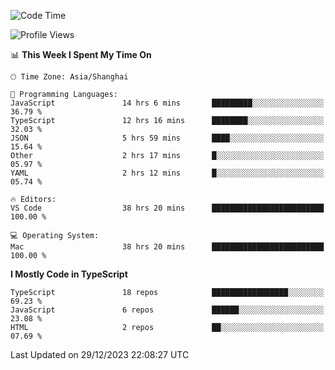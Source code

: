 <!--START_SECTION:waka-->
![Code Time](http://img.shields.io/badge/Code%20Time-5%2C656%20hrs%2019%20mins-blue)

![Profile Views](http://img.shields.io/badge/Profile%20Views-1-blue)

📊 **This Week I Spent My Time On** 

```text
🕑︎ Time Zone: Asia/Shanghai

💬 Programming Languages: 
JavaScript               14 hrs 6 mins       █████████░░░░░░░░░░░░░░░░   36.79 % 
TypeScript               12 hrs 16 mins      ████████░░░░░░░░░░░░░░░░░   32.03 % 
JSON                     5 hrs 59 mins       ████░░░░░░░░░░░░░░░░░░░░░   15.64 % 
Other                    2 hrs 17 mins       █░░░░░░░░░░░░░░░░░░░░░░░░   05.97 % 
YAML                     2 hrs 12 mins       █░░░░░░░░░░░░░░░░░░░░░░░░   05.74 % 

🔥 Editors: 
VS Code                  38 hrs 20 mins      █████████████████████████   100.00 % 

💻 Operating System: 
Mac                      38 hrs 20 mins      █████████████████████████   100.00 % 
```

**I Mostly Code in TypeScript** 

```text
TypeScript               18 repos            █████████████████░░░░░░░░   69.23 % 
JavaScript               6 repos             ██████░░░░░░░░░░░░░░░░░░░   23.08 % 
HTML                     2 repos             ██░░░░░░░░░░░░░░░░░░░░░░░   07.69 % 
```




 Last Updated on 29/12/2023 22:08:27 UTC
<!--END_SECTION:waka-->
